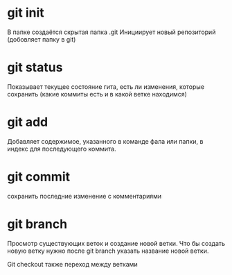 # git init
В папке создаётся скрытая папка .git
Инициирует новый репозиторий (добовляет папку в git)

# git status
Показывает текущее состояние гита, есть ли изменения, которые сохранить (какие коммиты есть и в какой ветке находимся)

# git add
Добавляет содержимое, указанного в команде фала или папки, в индекс для последующего коммита.

# git commit
сохранить последние изменение с комментариями

# git branch

Просмотр существующих веток и создание новой ветки. Что бы создать новую ветку нужно после git branch указать название новой ветки.

Git checkout также переход между ветками
